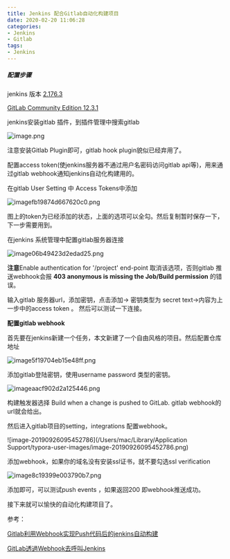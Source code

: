 ```yaml
---
title: Jenkins 配合Gitlab自动化构建项目
date: 2020-02-20 11:06:28
categories:
- Jenkins
- Gitlab
tags:
- Jenkins
---
```

##### 配置步骤

jenkins 版本 [2.176.3](https://jenkins.io/)

[GitLab Community Edition 12.3.1](https://gitlab.com/gitlab-org/gitlab-foss/-/tags/v12.3.1)

jenkins安装gitlab 插件，到插件管理中搜索gitlab

![image.png](http://blog.zhuangzexin.top:8082/images/2019/09/26/image.png)

注意安装Gitlab Plugin即可，gitlab hook plugin貌似已经弃用了。
<!--more-->
配置access token(使jenkins服务器不通过用户名密码访问gitlab api等)，用来通过gitlab webhook通知jenkins自动化构建用的。

在gitlab User Setting 中 Access Tokens中添加

![imagefb19874d667620c0.png](http://blog.zhuangzexin.top:8082/images/2019/09/26/imagefb19874d667620c0.png)

图上的token为已经添加的状态，上面的选项可以全勾。然后复制暂时保存一下，下一步需要用到。

在jenkins 系统管理中配置gitlab服务器连接

![image06b49423d2edad25.png](http://blog.zhuangzexin.top:8082/images/2019/09/26/image06b49423d2edad25.png)

**注意**Enable authentication for '/project' end-point 取消该选项，否则gitlab 推送webhook会报 **403 anonymous is missing the Job/Build permission** 的错误。

输入gitlab 服务器url，添加密钥，点击添加-> 密钥类型为 secret text->内容为上一步中的access token 。 然后可以测试一下连接。

**配置gitlab webhook**

首先要在jenkins新建一个任务，本文新建了一个自由风格的项目。然后配置仓库地址

![image5f19704eb15e48ff.png](http://blog.zhuangzexin.top:8082/images/2019/09/26/image5f19704eb15e48ff.png)

添加gitlab登陆密钥，使用username password 类型的密钥。

![imageaacf902d2a125446.png](http://blog.zhuangzexin.top:8082/images/2019/09/26/imageaacf902d2a125446.png)

构建触发器选择 Build when a change is pushed to GitLab.  gitlab webhook的url就会给出。

然后进入gitlab项目的setting，integrations 配置webhook。

![image-20190926095452786](/Users/mac/Library/Application Support/typora-user-images/image-20190926095452786.png)

添加webhook，如果你的域名没有安装ssl证书，就不要勾选ssl verification

![image8c19399e003790b7.png](http://blog.zhuangzexin.top:8082/images/2019/09/26/image8c19399e003790b7.png)

添加即可，可以测试push events ，如果返回200 即webhook推送成功。

接下来就可以愉快的自动化构建项目了。

参考：

[Gitlab利用Webhook实现Push代码后的jenkins自动构建](https://www.cnblogs.com/kevingrace/p/6479813.html)

[GitLab透過Webhook去呼叫Jenkins](https://qachef.blogspot.com/2017/06/gitlab-jenkins.html)
